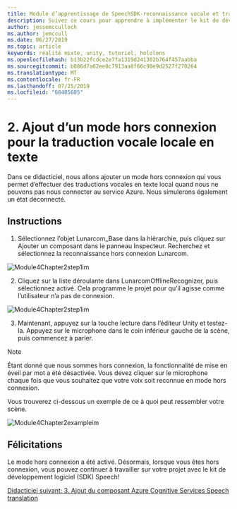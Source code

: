 ```yaml
---
title: Module d’apprentissage de SpeechSDK-reconnaissance vocale et transcription
description: Suivez ce cours pour apprendre à implémenter le kit de développement logiciel (SDK) Azure Speech dans une application de réalité mixte.
author: jessemcculloch
ms.author: jemccull
ms.date: 06/27/2019
ms.topic: article
keywords: réalité mixte, unity, tutoriel, hololens
ms.openlocfilehash: b13b22fcdce2e7fa1319d241302b764f457aabba
ms.sourcegitcommit: b086d7a62ee0c7913aa8f66c90e9d2527f270264
ms.translationtype: MT
ms.contentlocale: fr-FR
ms.lasthandoff: 07/25/2019
ms.locfileid: "68485605"
---
```

# <a name="2----adding-an-offline-mode-for-local-speech-to-text-translation"></a>2.    Ajout d’un mode hors connexion pour la traduction vocale locale en texte

Dans ce didacticiel, nous allons ajouter un mode hors connexion qui vous permet d’effectuer des traductions vocales en texte local quand nous ne pouvons pas nous connecter au service Azure. Nous simulerons  également un état déconnecté.

## <a name="instructions"></a>Instructions

1. Sélectionnez l’objet Lunarcom_Base dans la hiérarchie, puis cliquez sur Ajouter un composant dans le panneau Inspecteur. Recherchez et sélectionnez la reconnaissance hors connexion Lunarcom.

![Module4Chapter2step1im](images/module4chapter2step1im.PNG)

2. Cliquez sur la liste déroulante dans LunarcomOfflineRecognizer, puis sélectionnez activé. Cela programme le projet pour qu’il agisse comme l’utilisateur n’a pas de connexion. 

![Module4Chapter2step1im](images/module4chapter2step2im.PNG)

3. Maintenant, appuyez sur la touche lecture dans l’éditeur Unity et testez-la. Appuyez sur le microphone dans le coin inférieur gauche de la scène, puis commencez à parler. 

> [!NOTE]
> Étant donné que nous sommes hors connexion, la fonctionnalité de mise en éveil par mot a été désactivée. Vous devez cliquer sur le microphone chaque fois que vous souhaitez que votre voix soit reconnue en mode hors connexion. 

Vous trouverez ci-dessous un exemple de ce à quoi peut ressembler votre scène.

![Module4Chapter2exampleim](images/module4chapter2exampleim.PNG)

## <a name="congratulations"></a>Félicitations

Le mode hors connexion a été activé. Désormais, lorsque vous êtes hors connexion, vous pouvez continuer à travailler sur votre projet avec le kit de développement logiciel (SDK) Speech! 


[Didacticiel suivant: 3.  Ajout du composant Azure Cognitive Services Speech translation](mrlearning-speechSDK-ch3.md)


